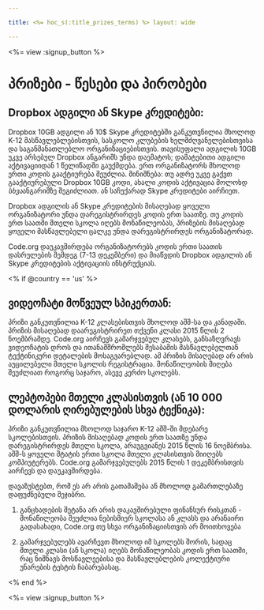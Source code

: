 ```yaml
---

title: <%= hoc_s(:title_prizes_terms) %> layout: wide

---
```


<%= view :signup_button %>

# პრიზები - წესები და პირობები

## Dropbox ადგილი ან Skype კრედიტები:

Dropbox 10GB ადგილი ან 10$ Skype კრედიტებში განკუთვნილია მხოლოდ K-12 მასწავლებლებისთვის, სასკოლო კლუბების ხელმძღვანელებისთვისა და საგანმანათლებლო ორგანიზაციებისთვის. თავისუფალი ადგილის 10GB უკვე არსებულ Dropbox ანგარიშს უნდა დაემატოს; დამატებითი ადგილი აქტივაციიდან 1 წელიწადში გაუქმდება. ერთ ორგანიზატორს მხოლოდ ერთი კოდის გააქტიურება შეუძლია. მინიშნება: თუ ადრე უკვე გაქვთ გააქტიურებული Dropbox 10GB კოდი, ახალი კოდის აქტივაცია მოლოხდ *სხვა*ანგარიშზე შეგიძლიათ. ან საჩუქარად Skype კრედიტები აირჩიეთ.

Dropbox ადგილის ან Skype კრედიტების მისაღებად ყოველი ორგანიზატორი უნდა დარეგისტრირდეს კოდის ერთ საათზე. თუ კოდის ერთ საათში მთელი სკოლა იღებს მონაწილეობას, პრიზების მისაღებად ყოველი მასწავლებელი ცალკე უნდა დარეგისტრირდეს ორგანიზატორად.

Code.org დაუკავშირდება ორგანიზატორებს კოდის ერთი საათის დასრულების შემდეგ (7-13 დეკემბერი) და მიაწვდის Dropbox ადგილის ან Skype კრედიტების აქტივაციის ინსტრუქციას.

<% if @country == 'us' %>

## ვიდეოჩატი მოწვეულ სპიკერთან:

პრიზი განკუთვნილია K-12 კლასებისთვის მხოლოდ აშშ-სა და კანადაში. პრიზის მისაღებად დაარეგისტრირეთ თქვენი კლასი 2015 წლის 2 ნოემბრამდე. Code.org აირჩევს გამარჯვებულ კლასებს, განსაზღვრავს ვიდეოჩატის დროს და ითანამშრომლებს შესაბამის მასწავლებელთან ტექტინიკური დეტალების მოსაგვარებლად. ამ პრიზის მისაღებად არ არის აუცილებელი მთელი სკოლის რეგისტრაცია. მონაწილეობის მიღება შეუძლიათ როგორც საჯარო, ასევე კერძო სკოლებს.

## ლეპტოპები მთელი კლასისთვის (ან 10 000 დოლარის ღირებულების სხვა ტექნიკა):

პრიზი განკუთვნილია მხოლოდ საჯარო K-12 აშშ-ში მდებარე სკოლებისთვის. პრიზის მისაღებად კოდის ერთ საათზე უნდა დარეგისტრირდეს მთელი სკოლა, არაუგვიანეს 2015 წლის 16 ნოემბრისა. აშშ-ს ყოველი შტატის ერთი სკოლა მთელი კლასისთვის მიიღებს კომპიუტერებს. Code.org გამარჯვებულებს 2015 წლის 1 დეკემბრისთვის აირჩევს და დაუკავშირდება.

დავაზუსტებთ, რომ ეს არ არის გათამაშება ან მხოლოდ გამართლებაზე დაფუძნებული შეჯიბრი.

1) განცხადების შეტანა არ არის დაკავშირებული ფინანსურ რისკთან - მონაწილეობა შეუძლია ნებისმიერ სკოლასა ან კლასს და არანაირი გადასახადი, Code.org თუ სხვა ორგანიზაციისთვის არ მოითხოვება

2) გამარჯვებულებს ავარჩევთ მხოლოდ იმ სკოლებს შორის, სადაც მთელი კლასი (ან სკოლა) იღებს მონაწილეობას კოდის ერთ საათში, რაც ნიშნავს მოსწავლეებისა და მასწავლებლების კოლექტიური უნარების ტესტის ჩაბარებასაც.

<% end %>

<%= view :signup_button %>